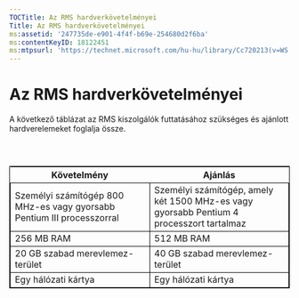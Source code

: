 ```yaml
---
TOCTitle: Az RMS hardverkövetelményei
Title: Az RMS hardverkövetelményei
ms:assetid: '247735de-e901-4f4f-b69e-254680d2f6ba'
ms:contentKeyID: 18122451
ms:mtpsurl: 'https://technet.microsoft.com/hu-hu/library/Cc720213(v=WS.10)'
---
```


Az RMS hardverkövetelményei
===========================

A következő táblázat az RMS kiszolgálók futtatásához szükséges és ajánlott hardverelemeket foglalja össze.

###  

 
<table style="border:1px solid black;">
<colgroup>
<col width="50%" />
<col width="50%" />
</colgroup>
<thead>
<tr class="header">
<th>Követelmény</th>
<th>Ajánlás</th>
</tr>
</thead>
<tbody>
<tr class="odd">
<td style="border:1px solid black;">Személyi számítógép 800 MHz-es vagy gyorsabb Pentium III processzorral</td>
<td style="border:1px solid black;">Személyi számítógép, amely két 1500 MHz-es vagy gyorsabb Pentium 4 processzort tartalmaz</td>
</tr>
<tr class="even">
<td style="border:1px solid black;">256 MB RAM</td>
<td style="border:1px solid black;">512 MB RAM</td>
</tr>
<tr class="odd">
<td style="border:1px solid black;">20 GB szabad merevlemez-terület</td>
<td style="border:1px solid black;">40 GB szabad merevlemez-terület</td>
</tr>
<tr class="even">
<td style="border:1px solid black;">Egy hálózati kártya</td>
<td style="border:1px solid black;">Egy hálózati kártya</td>
</tr>
</tbody>
</table>
